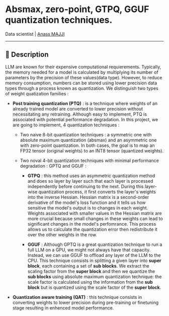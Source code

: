 # Absmax, zero-point, GTPQ, GGUF quantization techniques.

Data scientist | [Anass MAJJI](https://www.linkedin.com/in/anass-majji-729773157/)

***


## :monocle_face: Description
LLM are known for their expensive computational requierements. Typically, the memory needed for a model is calculated by multiplying its number of parameters by the precision of these values(data type). However, to reduce memory consumption, numbers can be stored using lower precision data types through a process known as quantization. 
We distinguish two types of weight quatization families : 
- **Post training quantization (PTQ)** : is a technique where weights of an already trained model are converted to lower precision without necessitating any retraining. Although easy to implement, PTQ is associated with potential performance degradation. In this project, we are going to implement, 4 quantization techniques : 
	- Two naive 8-bit quantization techniques : a symmetric one with absolute maximum quantization (absmax) and an asymmetric one with zero-point quantization. In both cases, the goal is to map an FP32 tensor (original weights) to an INT8 tensor (quantized weights).
	- Two noval 4-bit quantization techniques with minimal performance degradation : GPTQ and GGUF : 

		- **GTPQ** : this method uses an asymmetric quantization method and does so layer by layer such that each layer is processed independently before continuing to the next. During this layer-wise quantization process, it first converts the layer's weights into the inverse Hessian. Hessian matrix is a second-order derivative of the model's loss function and it tells us how sensitive the model's output is to changes in each weight. Weights associated with smaller values in the Hessian matrix are more crucial because small changes in these weights can lead to significant changes in the model's perfomrance. This process allows us to calculate the quantization error then redistribute it over the other weights in the row.

		- **GGUF** : Although GPTQ is a great quantization technique to run a full LLM on a GPU, we might not always have that capacity. Instead, we can use GGUF to offload any layer of the LLM to the CPU. This technique consists in splitting a given layer into **super block**, each containing a set of **sub blocks**. We extract the scaling factor from the **super block** and then we quantize the **sub blocks** using absolute maximum quantization technique: the scale factor is calculated using the information from the **sub block** but is quantized using the scale factor of the **super block**.


- **Quantization aware training (QAT)** : this technique consists in converting weights to lower precision during pre-training or finetuning stage resulting in enhenced model performance. 
